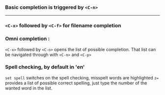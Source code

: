 ### Basic completion is triggered by `<C-n>` 
---
### `<C-x>` followed by `<C-f>` for filename completion

###  Omni completion :
`<C-x>` followed by `<C-o>` opens the list of possible completion.
That list can be navigated through with `<C-n>` and `<C-p>` 

### Spell checking, by default in 'en'
`set spell` switches on the spell checking, misspelt words are highlighted
`z=` provides a list of possible correct spelling, just type the number of the wanted word in the list.

